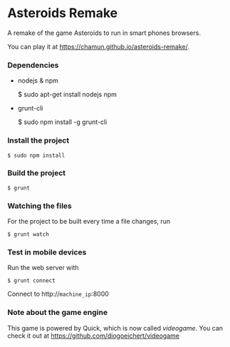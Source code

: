 Asteroids Remake
================

A remake of the game Asteroids to run in smart phones browsers.

You can play it at https://chamun.github.io/asteroids-remake/.

### Dependencies

- nodejs & npm

    $ sudo apt-get install nodejs npm

- grunt-cli

    $ sudo npm install -g grunt-cli

### Install the project

    $ sudo npm install

### Build the project

    $ grunt

### Watching the files

For the project to be built every time a file changes, run

    $ grunt watch

### Test in mobile devices

Run the web server with

    $ grunt connect

Connect to http://`machine_ip`:8000

### Note about the game engine

This game is powered by Quick, which is now called _videogame_. You can check it out at https://github.com/diogoeichert/videogame
